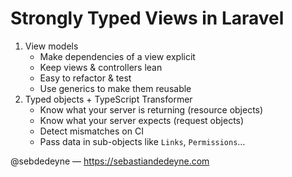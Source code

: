# Strongly Typed Views in Laravel

1. View models
   - Make dependencies of a view explicit
   - Keep views & controllers lean
   - Easy to refactor & test
   - Use generics to make them reusable
2. Typed objects + TypeScript Transformer
    - Know what your server is returning (resource objects)
    - Know what your server expects (request objects)
    - Detect mismatches on CI
    - Pass data in sub-objects like `Links`, `Permissions`…

@sebdedeyne — https://sebastiandedeyne.com
